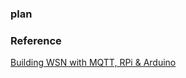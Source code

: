 ### plan

### Reference

[Building WSN with MQTT, RPi & Arduino](https://www.erlang-factory.com/upload/presentations/807/ZviMQTTS_for_EUC2013.pdf)
